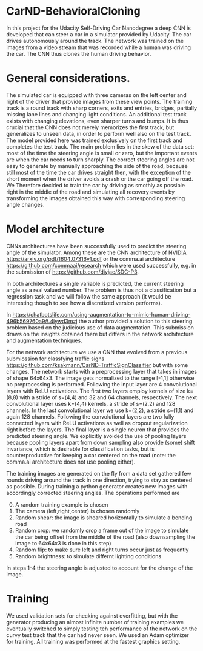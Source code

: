 # CarND-BehavioralCloning
In this project for the Udacity Self-Driving Car Nanodegree a deep CNN  is developed that can steer a car in a simulator provided by Udacity. The car drives autonomously around the track. The network was trained on the images from a video stream that was recorded while a human was driving the car. The CNN thus clones the human driving behavior.

# General considerations.
The simulated car is equipped with three cameras on the left center and right of the driver that provide images from these view points. The training track is a round track with  sharp corners, exits and entries, bridges, partially missing lane lines 
and changing light conditions. An additional test track exists with changing elevations, even sharper turns and bumps. 
It is thus crucial that the CNN does not merely memorizes the first track, but generalizes to unseen data, in order to perform well also on the test track. The model provided here was trained exclusively on the first track and completes the test track.
The main problem lies in the skew of the data set: most of the time the steering angle is small or zero, but the important events are when the car needs to turn sharply. The correct steering angles are not easy to generate by manually approaching the side of the road, because still most of the time the car drives straight then, with the exception of the short moment when the driver avoids a crash or the car going off the road. We Therefore decided to train the car by driving as smothly as possible right in the middle of the road and simulating all recovery events by transforming the images obtained this way with corresponding steering angle changes.

# Model architecture
CNNs architectures have been successfully used to predict the steering angle of the simulator. 
Among these are the CNN architecture of NVIDIA https://arxiv.org/pdf/1604.07316v1.pdf or the comma.ai architecture 
https://github.com/commaai/research which were used successfully, e.g. in the submission of https://github.com/diyjac/SDC-P3.

In both architectures a single variable is predicted, the current steering angle as a real valued number. The problem is thus not a classification but a regression task and we will follow the same approach (it would be interesting though to see how a discretized version performs).

In https://chatbotslife.com/using-augmentation-to-mimic-human-driving-496b569760a9#.4iywd3mzj the author provided a solution 
to this steering problem based on the judicious use of data augmentation. This submission draws on the insights obtained there 
but differs in the network architecture and augmentation techniques. 

For the network architecture we use a CNN that evolved from a previous submiossion for classfying traffic signs https://github.com/ksakmann/CarND-TrafficSignClassifier but with some changes. 
The network starts with a preprocessing layer that takes in images of shape 64x64x3. The image gets normalized to the range [-1,1] otherwise no preprocessing is performed. Following the input layer are 4 convolutional layers with ReLU activations. The first two layers employ kernels of size k=(8,8) with a stride of s=(4,4) and 32 and 64 channels, respectively. The next convolutional layer uses k=(4,4) kernels, a stride of s=(2,2) and 128 channels. In the last convolutional layer we use k=(2,2), a stride s=(1,1) and again 128 channels. Following the convolutional layers are two fully connected layers  with ReLU activations as well as dropout regularization right before the layers. The final layer is a single neuron that provides the predicted steering angle. We explicitly avoided the use of pooling layers because pooling layers apart from down sampling also provide (some) shift invariance, which is desirable for classification tasks, but is counterproductive for keeping a car centered on the road (note: the comma.ai architecture does not use pooling either).

The training images are generated on the fly from a data set gathered few rounds driving around the track in one direction, trying to stay as centered as possible. During training a python generator creates new images with accordingly corrected steering angles. The operations performed  are 

0. A random training example is chosen
1. The camera (left,right,center) is chosen randomly
2. Random shear: the image is sheared horizontally to simulate a bending road
3. Random crop: we randomly crop a frame out of the image to simulate the car being offset from the middle of the road (also downsampling the image to 64x64x3 is done in this step)
4. Random flip: to make sure left and right turns occur just as frequently 
5. Random brightness: to simulate differnt lighting conditions

In steps 1-4 the steering angle is adjusted to account for the change of the image.

# Training
We used validation sets for checking against overfitting, but with the generator producing an almost infinite number of training examples we eventually switched to simply testing teh performance of the network on the curvy test track that the car had never seen. We used an Adam optimizer for training. All training was performed at the fastest graphics setting.



